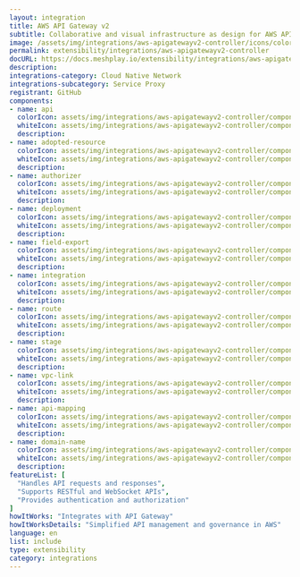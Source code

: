 ```yaml
---
layout: integration
title: AWS API Gateway v2
subtitle: Collaborative and visual infrastructure as design for AWS API Gateway v2
image: /assets/img/integrations/aws-apigatewayv2-controller/icons/color/aws-apigatewayv2-controller-color.svg
permalink: extensibility/integrations/aws-apigatewayv2-controller
docURL: https://docs.meshplay.io/extensibility/integrations/aws-apigatewayv2-controller
description: 
integrations-category: Cloud Native Network
integrations-subcategory: Service Proxy
registrant: GitHub
components: 
- name: api
  colorIcon: assets/img/integrations/aws-apigatewayv2-controller/components/api/icons/color/api-color.svg
  whiteIcon: assets/img/integrations/aws-apigatewayv2-controller/components/api/icons/white/api-white.svg
  description: 
- name: adopted-resource
  colorIcon: assets/img/integrations/aws-apigatewayv2-controller/components/adopted-resource/icons/color/adopted-resource-color.svg
  whiteIcon: assets/img/integrations/aws-apigatewayv2-controller/components/adopted-resource/icons/white/adopted-resource-white.svg
  description: 
- name: authorizer
  colorIcon: assets/img/integrations/aws-apigatewayv2-controller/components/authorizer/icons/color/authorizer-color.svg
  whiteIcon: assets/img/integrations/aws-apigatewayv2-controller/components/authorizer/icons/white/authorizer-white.svg
  description: 
- name: deployment
  colorIcon: assets/img/integrations/aws-apigatewayv2-controller/components/deployment/icons/color/deployment-color.svg
  whiteIcon: assets/img/integrations/aws-apigatewayv2-controller/components/deployment/icons/white/deployment-white.svg
  description: 
- name: field-export
  colorIcon: assets/img/integrations/aws-apigatewayv2-controller/components/field-export/icons/color/field-export-color.svg
  whiteIcon: assets/img/integrations/aws-apigatewayv2-controller/components/field-export/icons/white/field-export-white.svg
  description: 
- name: integration
  colorIcon: assets/img/integrations/aws-apigatewayv2-controller/components/integration/icons/color/integration-color.svg
  whiteIcon: assets/img/integrations/aws-apigatewayv2-controller/components/integration/icons/white/integration-white.svg
  description: 
- name: route
  colorIcon: assets/img/integrations/aws-apigatewayv2-controller/components/route/icons/color/route-color.svg
  whiteIcon: assets/img/integrations/aws-apigatewayv2-controller/components/route/icons/white/route-white.svg
  description: 
- name: stage
  colorIcon: assets/img/integrations/aws-apigatewayv2-controller/components/stage/icons/color/stage-color.svg
  whiteIcon: assets/img/integrations/aws-apigatewayv2-controller/components/stage/icons/white/stage-white.svg
  description: 
- name: vpc-link
  colorIcon: assets/img/integrations/aws-apigatewayv2-controller/components/vpc-link/icons/color/vpc-link-color.svg
  whiteIcon: assets/img/integrations/aws-apigatewayv2-controller/components/vpc-link/icons/white/vpc-link-white.svg
  description: 
- name: api-mapping
  colorIcon: assets/img/integrations/aws-apigatewayv2-controller/components/api-mapping/icons/color/api-mapping-color.svg
  whiteIcon: assets/img/integrations/aws-apigatewayv2-controller/components/api-mapping/icons/white/api-mapping-white.svg
  description: 
- name: domain-name
  colorIcon: assets/img/integrations/aws-apigatewayv2-controller/components/domain-name/icons/color/domain-name-color.svg
  whiteIcon: assets/img/integrations/aws-apigatewayv2-controller/components/domain-name/icons/white/domain-name-white.svg
  description: 
featureList: [
  "Handles API requests and responses",
  "Supports RESTful and WebSocket APIs",
  "Provides authentication and authorization"
]
howItWorks: "Integrates with API Gateway"
howItWorksDetails: "Simplified API management and governance in AWS"
language: en
list: include
type: extensibility
category: integrations
---
```

